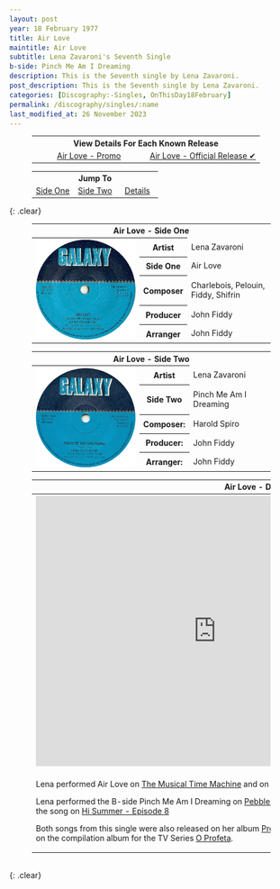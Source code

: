 ```yaml
---
layout: post
year: 18 February 1977
title: Air Love
maintitle: Air Love
subtitle: Lena Zavaroni's Seventh Single
b-side: Pinch Me Am I Dreaming
description: This is the Seventh single by Lena Zavaroni.
post_description: This is the Seventh single by Lena Zavaroni.
categories: [Discography:-Singles, OnThisDay18February]
permalink: /discography/singles/:name
last_modified_at: 26 November 2023
---
```


<figure class="fig3">
<table style="text-align:center;">
<tr><th colspan="6">View Details For Each Known Release</th></tr>
<tr><td style="width:50%;"><a href="/discography/singles/1976-air-love-promo">Air Love - Promo</a></td><td style="width:50%;"><a href="/discography/singles/1977-02-18-air-love">Air Love - Official Release &#x2714;</a></td></tr>
</table>
</figure>

<figure class="fig3">
<table style="text-align:center;">
<tr><th colspan="6">Jump To</th></tr>
<tr><td style="width:33%;"><a href="#infobox1">Side One</a></td><td style="width:34%;"><a href="#infobox2">Side Two</a></td><td style="width:33%;"><a href="#infobox3">Details</a></td></tr>
</table>
</figure>

{: .clear}

<figure class="fig3">
<table>
<tr id="infobox1"><th colspan="3">Air Love - Side One</th></tr>
<tr>
<th style="width:45%; vertical-align:top;" rowspan="6" class="top"><a href="/assets/images/singles/lena-zavaroni-air-love-galaxy.jpg"><img src="/assets/images/singles/lena-zavaroni-air-love-galaxy.jpg" class="full-width zoom-in" /></a><br /></th>
</tr>
<tr><th style="width:15%;">Artist</th><td>Lena Zavaroni</td></tr>
<tr><th>Side One</th><td>Air Love</td></tr>
<tr><th>Composer</th><td>Charlebois, Pelouin, Fiddy, Shifrin</td></tr>
<tr><th>Producer</th><td>John Fiddy</td></tr>
<tr><th>Arranger</th><td>John Fiddy</td></tr>
</table>
</figure>

<figure class="fig3">
<table>
<tr id="infobox2"><th colspan="3">Air Love - Side Two</th></tr>
<tr>
<th style="width:45%; vertical-align:top;" rowspan="6" class="top"><a href="/assets/images/singles/lena-zavaroni-pinch-me-am-i-dreaming-galaxy.jpg"><img src="/assets/images/singles/lena-zavaroni-pinch-me-am-i-dreaming-galaxy.jpg" class="full-width zoom-in" /></a></th>
</tr>
<tr><th style="width:15%;">Artist</th><td>Lena Zavaroni</td></tr>
<tr><th>Side Two</th><td>Pinch Me Am I Dreaming</td></tr>
<tr><th>Composer:</th><td>Harold Spiro</td></tr>
<tr><th>Producer:</th><td>John Fiddy</td></tr>
<tr><th>Arranger:</th><td>John Fiddy</td></tr>
</table>
</figure>

<figure class="fig3">
<table>
<tr id="infobox3"><th colspan="3">Air Love - Details</th></tr>
<tr>
<th style="width:45%; vertical-align:top;" rowspan="6" class="top"><div class="responsive-video"><iframe width="640px" height="480px" src="https://www.youtube.com/embed/?playlist=2uWtecHKHRw,XTaSIoMmddg" frameborder="0" allow="accelerometer; autoplay; clipboard-write; encrypted-media; gyroscope; picture-in-picture" allowfullscreen></iframe></div></th>
</tr>
<tr><th style="width:15%;">Label</th><td>Galaxy – GY 114</td></tr>
<tr><th>Format</th><td>7" Vinyl, 45 Single</td></tr>
<tr><th>Country</th><td>UK</td></tr>
<tr><th>Released</th><td>18 February 1977</td></tr>
<tr><th>45Cat</th><td><a class="external-link" href="http://www.45cat.com/record/gy114">gy114</a></td></tr>
<tr class="split"><td colspan="3">
<p>Lena performed Air Love on <a href="/1977-02-15-the-musical-time-machine">The Musical Time Machine</a> and on <a href="/1977-08-28-hi-summer">Hi Summer - Episode 7</a>.</p>
<p>Lena performed the B-side Pinch Me Am I Dreaming on <a href="/1977-03-11-pebble-mill-at-one">Pebble Mill at One</a>, <a href="/1977-08-07-hi-summer">Hi Summer - Episode 4</a> and the chorus of the song on <a href="/1977-09-04-hi-summer">Hi Summer - Episode 8</a></p>
<p>Both songs from this single were also released on her album <a href="/discography/studio-albums/1977-presenting-lena-zavaroni">Presenting Lena Zavaroni</a> and Air Love was also released on the compilation album for the TV Series <a href="/discography/compilation-albums/1977-o-profeta-internacional">O Profeta</a>.</p>
</td></tr>
</table>
</figure>

<br />{: .clear}

